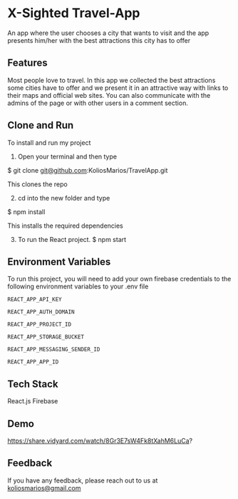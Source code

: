 
# X-Sighted Travel-App

An app where the user chooses a city that wants to visit and the app presents him/her with the best attractions this city has to offer


## Features

Most people love to travel. 
In this app we collected the best attractions some cities have to offer 
and we present it in an attractive way with links to their maps and official web sites.
You can also communicate with the admins of the page or with other users in a comment section.


## Clone and Run

To install and run my project

1. Open your terminal and then type

$ git clone git@github.com:KoliosMarios/TravelApp.git

This clones the repo

2. cd into the new folder and type

$ npm install

This installs the required dependencies

3. To run the React project.
$ npm start


    
## Environment Variables

To run this project, you will need to add your own firebase credentials to the following environment variables to your .env file

`REACT_APP_API_KEY`

`REACT_APP_AUTH_DOMAIN`

`REACT_APP_PROJECT_ID`

`REACT_APP_STORAGE_BUCKET`

`REACT_APP_MESSAGING_SENDER_ID`

`REACT_APP_APP_ID`


## Tech Stack

React.js  Firebase



## Demo

https://share.vidyard.com/watch/8Gr3E7sW4Fk8tXahM6LuCa?


## Feedback

If you have any feedback, please reach out to us at koliosmarios@gmail.com

